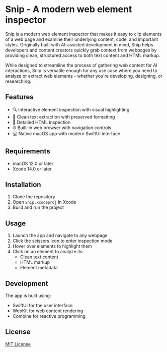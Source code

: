 # Snip - A modern web element inspector

Snip is a modern web element inspector that makes it easy to clip elements of a web page and examine their underlying content, code, and important styles. Originally built with AI-assisted development in mind, Snip helps developers and content creators quickly grab context from webpages by providing clean, structured access to both text content and HTML markup.

While designed to streamline the process of gathering web content for AI interactions, Snip is versatile enough for any use case where you need to analyze or extract web elements - whether you're developing, designing, or researching.

## Features

- 🔍 Interactive element inspection with visual highlighting
- 📝 Clean text extraction with preserved formatting
- 🔬 Detailed HTML inspection
- 🌐 Built-in web browser with navigation controls
- 💻 Native macOS app with modern SwiftUI interface

## Requirements

- macOS 12.0 or later
- Xcode 14.0 or later

## Installation

1. Clone the repository
2. Open `Snip.xcodeproj` in Xcode
3. Build and run the project

## Usage

1. Launch the app and navigate to any webpage
2. Click the scissors icon to enter inspection mode
3. Hover over elements to highlight them
4. Click on an element to analyze its:
   - Clean text content
   - HTML markup
   - Element metadata

## Development

The app is built using:
- SwiftUI for the user interface
- WebKit for web content rendering
- Combine for reactive programming

## License

[MIT License](LICENSE)
